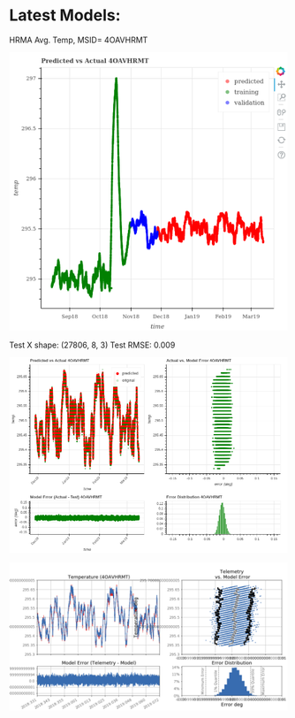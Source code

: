 # Latest Models:

HRMA Avg. Temp, MSID= 4OAVHRMT

![4OAVHRMT_breakdown](https://github.com/chandra-mta/mtanb/blob/master/SAD/latest_models/4OAVHRMT_breakdown_plot.png)

Test X shape: (27806, 8, 3)
Test RMSE: 0.009

![4OAVHRMT_closeup](https://github.com/chandra-mta/mtanb/blob/master/SAD/latest_models/4OAVHRMT_closeup.png)

![4OAVHRMT_xija](https://github.com/chandra-mta/mtanb/blob/master/SAD/latest_models/_4OAVHRMT_Model_Dashboard.png)
